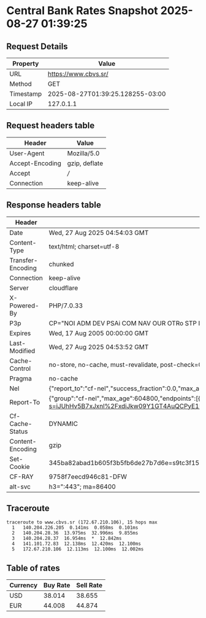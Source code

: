 # Central Bank Rates Snapshot 2025-08-27 01:39:25
## Request Details

| Property | Value |
|----------|-------|
| URL | https://www.cbvs.sr/ |
| Method | GET |
| Timestamp | 2025-08-27T01:39:25.128255-03:00 |
| Local IP | 127.0.1.1 |
    
## Request headers table

| Header | Value |
|--------|-------|
| User-Agent | Mozilla/5.0 |
| Accept-Encoding | gzip, deflate |
| Accept | */* |
| Connection | keep-alive |

    
## Response headers table
| Header | Value |
|--------|-------|
| Date | Wed, 27 Aug 2025 04:54:03 GMT |
| Content-Type | text/html; charset=utf-8 |
| Transfer-Encoding | chunked |
| Connection | keep-alive |
| Server | cloudflare |
| X-Powered-By | PHP/7.0.33 |
| P3p | CP="NOI ADM DEV PSAi COM NAV OUR OTRo STP IND DEM" |
| Expires | Wed, 17 Aug 2005 00:00:00 GMT |
| Last-Modified | Wed, 27 Aug 2025 04:53:52 GMT |
| Cache-Control | no-store, no-cache, must-revalidate, post-check=0, pre-check=0 |
| Pragma | no-cache |
| Nel | {"report_to":"cf-nel","success_fraction":0.0,"max_age":604800} |
| Report-To | {"group":"cf-nel","max_age":604800,"endpoints":[{"url":"https://a.nel.cloudflare.com/report/v4?s=iJUhHv5B7xJxnl%2FxdiJkw09Y1GT4AuQCPyE1BnMXRYd9uZQ4X0a0%2BIBDJOg7vR%2FwRHGARr32G0ssuWzQNWkmZFZk7FDI33VykW3W"}]} |
| Cf-Cache-Status | DYNAMIC |
| Content-Encoding | gzip |
| Set-Cookie | 345ba82abad1b605f3b5fb6de27b7d6e=s9tc3f15rvikq1k4m7hrrq15v1; HttpOnly; Path=/ |
| CF-RAY | 9758f7eecd946c81-DFW |
| alt-svc | h3=":443"; ma=86400 |

## Traceroute 

```
traceroute to www.cbvs.sr (172.67.210.106), 15 hops max
  1   140.204.226.205  0.141ms  0.058ms  0.101ms 
  2   140.204.28.36  13.975ms  32.996ms  9.855ms 
  3   140.204.28.37  16.954ms  *  12.842ms 
  4   141.101.72.83  12.138ms  12.420ms  12.100ms 
  5   172.67.210.106  12.113ms  12.100ms  12.002ms 

```


## Table of rates

| Currency | Buy Rate | Sell Rate |
|----------|----------|-----------|
| USD | 38.014 | 38.655 |
| EUR | 44.008 | 44.874 |
